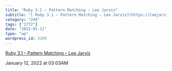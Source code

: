 ```yaml
---
title: "Ruby 3.1 – Pattern Matching – Lee Jarvis"
subtitle: "[ Ruby 3.1 – Pattern Matching – Lee Jarvis](https://leejarvis.me/posts/2022/ruby-3-pattern-matching)"
category: "249"
tags: ["1772"]
date: "2022-01-11"
type: "wp"
wordpress_id: 3199
---
```

[ Ruby 3.1 – Pattern Matching – Lee Jarvis](https://leejarvis.me/posts/2022/ruby-3-pattern-matching)
 
January 12, 2022 at 03:03AM